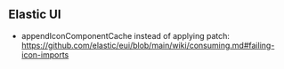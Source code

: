 ## Elastic UI
- appendIconComponentCache instead of applying patch:
  https://github.com/elastic/eui/blob/main/wiki/consuming.md#failing-icon-imports

